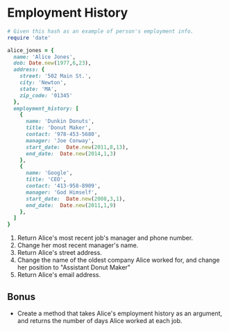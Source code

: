 # Employment History

```ruby
# Given this hash as an example of person's employment info.
require 'date'

alice_jones = {
  name: 'Alice Jones',
  dob: Date.new(1977,6,23),
  address: {
    street: '502 Main St.',
    city: 'Newton',
    state: 'MA',
    zip_code: '01345'
  },
  employment_history: [
    {
      name: 'Dunkin Donuts',
      title: 'Donut Maker',
      contact: '978-453-5680',
      manager: 'Joe Conway',
      start_date:  Date.new(2011,8,13),
      end_date:  Date.new(2014,1,3)
    },
    {
      name: 'Google',
      title: 'CEO',
      contact: '413-958-8909',
      manager: 'God Himself',
      start_date:  Date.new(2008,3,1),
      end_date:  Date.new(2011,1,9)
    },
  ]
}
```

1. Return Alice's most recent job's manager and phone number.
2. Change her most recent manager's name.
3. Return Alice's street address.
4. Change the name of the oldest company Alice worked for, and change her position to "Assistant Donut Maker"
5. Return Alice's email address.

## Bonus

* Create a method that takes Alice's employment history as an argument, and returns the number of days Alice worked at each job.
